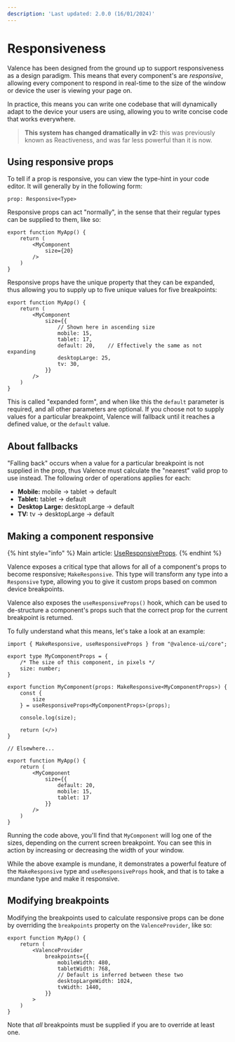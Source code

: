 ```yaml
---
description: 'Last updated: 2.0.0 (16/01/2024)'
---
```


# Responsiveness

Valence has been designed from the ground up to support responsiveness as a design paradigm. This means that every component's are _responsive_, allowing every component to respond in real-time to the size of the window or device the user is viewing your page on.

In practice, this means you can write one codebase that will dynamically adapt to the device your users are using, allowing you to write concise code that works everywhere.

> **This system has changed dramatically in v2:** this was previously known as Reactiveness, and was far less powerful than it is now.

## Using responsive props

To tell if a prop is responsive, you can view the type-hint in your code editor. It will generally by in the following form:

```tsx
prop: Responsive<Type>
```

Responsive props can act "normally", in the sense that their regular types can be supplied to them, like so:

```tsx
export function MyApp() { 
    return ( 
        <MyComponent 
            size={20}
        />
    )
}
```

Responsive props have the unique property that they can be expanded, thus allowing you to supply up to five unique values for five breakpoints:

```tsx
export function MyApp() { 
    return ( 
        <MyComponent
            size={{
                // Shown here in ascending size
                mobile: 15,
                tablet: 17,
                default: 20,    // Effectively the same as not expanding
                desktopLarge: 25,
                tv: 30,
            }}
        />
    )
}
```

This is called "expanded form", and when like this the `default` parameter is required, and all other parameters are optional. If you choose not to supply values for a particular breakpoint, Valence will fallback until it reaches a defined value, or the `default` value.

## About fallbacks

"Falling back" occurs when a value for a particular breakpoint is not supplied in the prop, thus Valence must calculate the "nearest" valid prop to use instead. The following order of operations applies for each:

* **Mobile:** mobile -> tablet -> default
* **Tablet:** tablet -> default
* **Desktop Large:** desktopLarge -> default
* **TV:** tv -> desktopLarge -> default

## Making a component responsive

{% hint style="info" %}
Main article: [UseResponsiveProps](../valence-core/hooks/useresponsiveprops.md).
{% endhint %}

Valence exposes a critical type that allows for all of a component's props to become responsive; `MakeResponsive`. This type will transform any type into a `Responsive` type, allowing you to give it custom props based on common device breakpoints.

Valence also exposes the `useResponsiveProps()` hook, which can be used to de-structure a component's props such that the correct prop for the current breakpoint is returned.&#x20;

To fully understand what this means, let's take a look at an example:

```tsx
import { MakeResponsive, useResponsiveProps } from "@valence-ui/core";

export type MyComponentProps = {
    /* The size of this component, in pixels */
    size: number;
}  
      
export function MyComponent(props: MakeResponsive<MyComponentProps>) { 
    const { 
        size 
    } = useResponsiveProps<MyComponentProps>(props);
    
    console.log(size);
    
    return (</>)
}

// Elsewhere...

export function MyApp() { 
    return ( 
        <MyComponent
            size={{
                default: 20,
                mobile: 15,
                tablet: 17
            }}
        />
    )
}
```

Running the code above, you'll find that `MyComponent` will log one of the sizes, depending on the current screen breakpoint. You can see this in action by increasing or decreasing the width of your window.&#x20;

While the above example is mundane, it demonstrates a powerful feature of the `MakeResponsive` type and `useResponsiveProps` hook, and that is to take a mundane type and make it responsive.

## Modifying breakpoints

Modifying the breakpoints used to calculate responsive props can be done by overriding the `breakpoints` property on the `ValenceProvider`, like so:

```tsx
export function MyApp() { 
    return ( 
        <ValenceProvider
            breakpoints={{
                mobileWidth: 480,
                tabletWidth: 768,
                // Default is inferred between these two
                desktopLargeWidth: 1024,
                tvWidth: 1440,
            }}
        >
    )
}
```

Note that _all_ breakpoints must be supplied if you are to override at least one.
